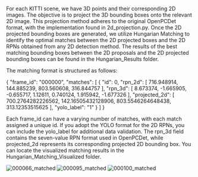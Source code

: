 For each KITTI scene, we have 3D points and their corresponding 2D images. The objective is to project the 3D bounding boxes onto the relevant 2D image. This projection method adheres to the original OpenPCDet format, with the implementation found in 2d_projection.py. Once the 2D projected bounding boxes are generated, we utilize Hungarian Matching to identify the optimal matches between the 2D projected boxes and the 2D RPNs obtained from any 2D detection method. The results of the best matching bounding boxes between the 2D proposals and the 2D projected bounding boxes can be found in the Hungarian_Results folder.


The matching format is structured as follows:

{
    "frame_id": "000000",
    "matches": [
        {
            "id": 0,
            "rpn_2d": [
                716.948914,
                144.885239,
                803.560608,
                316.844757
            ],
            "rpn_3d": [
                8.673374,
                -1.665905,
                -0.655717,
                1.12611,
                0.740124,
                1.915942,
                -1.677326
            ],
            "projected_2d": [
                700.2764282226562,
                142.16505432128906,
                803.5546264648438,
                313.12353515625
            ],
            "yolo_label": "1"
        }
    ]
}

Each frame_id can have a varying number of matches, with each match assigned a unique id. If you adopt the YOLO format for the 2D RPNs, you can include the yolo_label for additional data validation. The rpn_3d field contains the seven-value RPN format used in OpenPCDet, while projected_2d represents its corresponding projected 2D bounding box.
You can locate the visualized matching results in the Hungarian_Matching_Visualized folder.

![000066_matched](https://github.com/user-attachments/assets/1948e825-3797-4d39-8b97-4bcfb50c1c0e)
![000095_matched](https://github.com/user-attachments/assets/341d8081-ceb4-4e33-897a-7d8510cce733)
![000100_matched](https://github.com/user-attachments/assets/696ad6bb-bf02-4f0c-81e4-3edba5f514ba)
